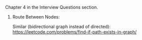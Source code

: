 Chapter 4 in the Interview Questions section.

1. Route Between Nodes: 

      Similar (bidirectional graph instead of directed): https://leetcode.com/problems/find-if-path-exists-in-graph/
